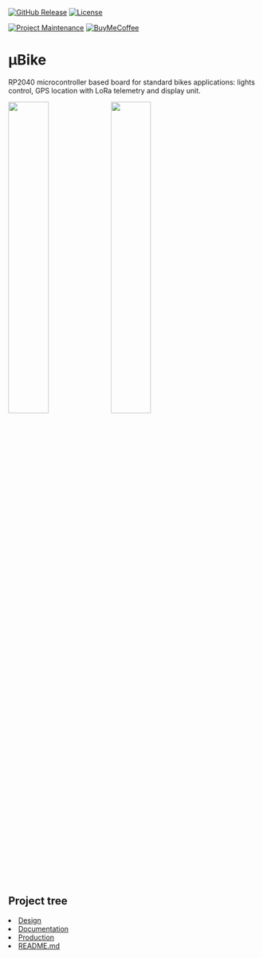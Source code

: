 
[![GitHub Release][releases-shield]][releases]
[![License][license-shield]](LICENSE)

[![Project Maintenance][maintenance-shield]][maintenance]
[![BuyMeCoffee][buymecoffee-shield]][buymecoffee]

# μBike
RP2040 microcontroller based board for standard bikes applications: lights control, GPS location with LoRa telemetry and display unit.

<p float="left">
   <img src="https://github.com/JGAguado/uBike/tree/main/Documentation/Images/Top.png" width="40%">
   <img src="https://github.com/JGAguado/uBike/tree/main/Documentation/Images/Bottom.png" width="40%">   
</p>

## Project tree


<li><a href="./uBike/Design/">Design</a></li>
<li><a href="./uBike/Documentation/">Documentation</a></li>
<li><a href="./uBike/Production/">Production</a></li>

<li><a href="./README.md">README.md</a></li>



[releases-shield]: https://img.shields.io/github/release/JGAguado/uBike.svg?style=for-the-badge
[releases]: https://github.com/JGAguado/Fuel_Tracker/releases

[license-shield]: https://img.shields.io/github/license/JGAguado/uBike.svg?style=for-the-badge

[maintenance-shield]: https://img.shields.io/badge/maintainer-J.%20G.%20Aguado-blue.svg?style=for-the-badge
[maintenance]: https://github.com/JGAguado

[buymecoffee-shield]: https://img.shields.io/badge/buy%20me%20a%20coffee-support-yellow.svg?style=for-the-badge
[buymecoffee]: https://www.buymeacoffee.com/J.G.Aguado
